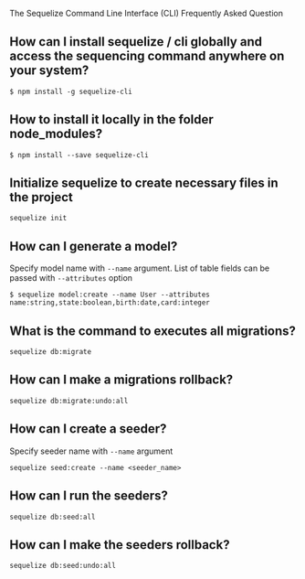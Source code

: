The Sequelize Command Line Interface (CLI) Frequently Asked Question

## How can I install sequelize / cli globally and access the sequencing command anywhere on your system?
```
$ npm install -g sequelize-cli

```
## How to install it locally in the folder node_modules?
```
$ npm install --save sequelize-cli

```
## Initialize sequelize to create necessary files in the project 
```
sequelize init

```
## How can I generate a model?
Specify model name with `--name` argument. List of table fields can be passed with `--attributes` option
``` 
$ sequelize model:create --name User --attributes name:string,state:boolean,birth:date,card:integer

```
## What is the command to executes all migrations?
```
sequelize db:migrate

```
## How can I make a migrations rollback?
```
sequelize db:migrate:undo:all

```
## How can I create a seeder?
Specify seeder name with `--name` argument
```
sequelize seed:create --name <seeder_name> 

```
## How can I run the seeders?
```
sequelize db:seed:all

```
## How can I make the seeders rollback?
```
sequelize db:seed:undo:all

```
